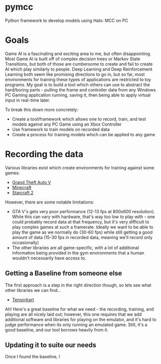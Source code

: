 # pymcc
Python framework to develop models using Halo: MCC on PC

# Goals
Game AI is a fascinating and exciting area to me, but often disappointing. Most Game AI is built off of complex decision trees or Markov State Transitions, but both of those are cumbersome to create and fail to create AI which play similarly to people. Deep Learning and Deep Reinforcement Learning both seem like promising directions to go in, but so far, most environments for training these types of applications are restricted to toy programs. My goal is to build a tool which others can use to abstract the hard/boring parts - pulling the frame and controller data from any Windows PC Gaming application running, saving it, then being able to apply virtual input in real-time later.

To break this down more concretely:
* Create a tool/framework which allows one to record, train, and test models against any PC Game using an Xbox Controller
* Use framework to train models on recorded data
* Create a process for training models which can be applied to any game

# Recording the data
Various libraries exist which create environments for training against some games:
* [Grand Theft Auto V](https://pythonprogramming.net/game-frames-open-cv-python-plays-gta-v/)
* [Minecraft](https://github.com/microsoft/malmo/tree/master/MalmoEnv)
* [Starcraft 2](https://github.com/deepmind/pysc2)

However, there are some notable limitations:
* GTA V's gets very poor performance (12-13 fps at 800x600 resolution). While this can vary with hardware, that's way too low to play with - one could probably record data at that frequency, but it's very difficult to play complex games at such a framerate. Ideally we want to be able to play the game as we normally do (30-60 fps) while still getting a good amount of data (15-30 fps in recorded data, meaning we'll record only occasionally)
* The other libraries are all game-specific, with a lot of additional information being provided in the gym environments that a human wouldn't necessarily have access to.

## Getting a Baseline from someone else
The first approach is a step in the right direction though, so lets see what other libraries we can find...
* [Tensorkart](https://github.com/kevinhughes27/TensorKart)

Ah! Here's a great baseline for what we need - the recording, training, and playing are all nicely laid out; however, this one requires that we add additional software and libraries for playing on the emulator, and it's hard to judge performance when its only running an emulated game. Still, it's a good baseline, and our tool borrows heavily from it.

## Updating it to suite our needs
Once I found the baseline, I 
